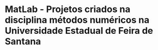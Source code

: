 # MatLab -  Projetos criados na disciplina métodos numéricos na Universidade Estadual de Feira de Santana
